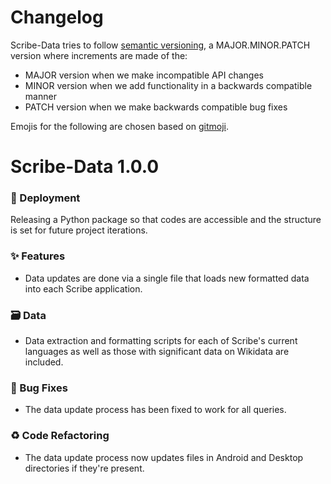 # Changelog

Scribe-Data tries to follow [semantic versioning](https://semver.org/), a MAJOR.MINOR.PATCH version where increments are made of the:

- MAJOR version when we make incompatible API changes
- MINOR version when we add functionality in a backwards compatible manner
- PATCH version when we make backwards compatible bug fixes

Emojis for the following are chosen based on [gitmoji](https://gitmoji.dev/).

# Scribe-Data 1.0.0

### 🚀 Deployment

Releasing a Python package so that codes are accessible and the structure is set for future project iterations.

### ✨ Features

- Data updates are done via a single file that loads new formatted data into each Scribe application.

### 🗃️ Data

- Data extraction and formatting scripts for each of Scribe's current languages as well as those with significant data on Wikidata are included.

### 🐞 Bug Fixes

- The data update process has been fixed to work for all queries.

### ♻️ Code Refactoring

- The data update process now updates files in Android and Desktop directories if they're present.
